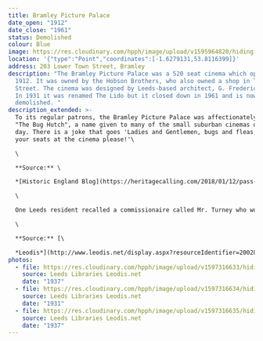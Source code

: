 ```yaml
---
title: Bramley Picture Palace
date_open: "1912"
date_close: "1961"
status: Demolished
colour: Blue
image: https://res.cloudinary.com/hpph/image/upload/v1595964820/hidinginplainsight/bramleypicturehouse.svg
location: '{"type":"Point","coordinates":[-1.6279131,53.8116399]}'
address: 203 Lower Town Street, Bramley
description: "The Bramley Picture Palace was a 520 seat cinema which opened in
  1912. It was owned by the Hobson Brothers, who also owned a shop in Town
  Street. The cinema was designed by Leeds-based architect, G. Frederick Bowman.
  In 1931 it was renamed The Lido but it closed down in 1961 and is now
  demolished. "
description_extended: >-
  To its regular patrons, the Bramley Picture Palace was affectionately known as
  "The Bug Hutch", a name given to many of the small suburban cinemas of its
  day. There is a joke that goes 'Ladies and Gentlemen, bugs and fleas, take
  your seats at the cinema please!'\

  \

  **Source:** \

  *[Historic England Blog](https://heritagecalling.com/2018/01/12/pass-the-popcorn-a-brief-introduction-to-cinemas/)*\

  \

  One Leeds resident recalled a commissionaire called Mr. Turney who worked at the Bramley Picture Palace who would hunt for those shouting out during screenings.\

  \

  **Source:** [\

  *Leodis*](http://www.leodis.net/display.aspx?resourceIdentifier=2002820_98431033&DISPLAY=FULL)
photos:
  - file: https://res.cloudinary.com/hpph/image/upload/v1597316633/hidinginplainsight/Bramley_Picture_Palace_Lido_Cinema_Leeds_Libraries_2002820_98431033.jpg
    source: Leeds Libraries Leodis.net
    date: "1937"
  - file: https://res.cloudinary.com/hpph/image/upload/v1597316634/hidinginplainsight/Bramley_Picture_Palace_Lido_Cinema_Leeds_Libraries_2002820_9820193.jpg
    source: Leeds Libraries Leodis.net
    date: "1931"
  - file: https://res.cloudinary.com/hpph/image/upload/v1597316635/hidinginplainsight/Bramley_Picture_Palace_Lido_Cinema_Leeds_Libraries_2002820_40058535.jpg
    source: Leeds Libraries Leodis.net
    date: "1937"
---
```


